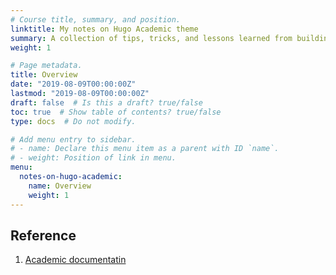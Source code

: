 ```yaml
---
# Course title, summary, and position.
linktitle: My notes on Hugo Academic theme
summary: A collection of tips, tricks, and lessons learned from building Jing's website.
weight: 1

# Page metadata.
title: Overview
date: "2019-08-09T00:00:00Z"
lastmod: "2019-08-09T00:00:00Z"
draft: false  # Is this a draft? true/false
toc: true  # Show table of contents? true/false
type: docs  # Do not modify.

# Add menu entry to sidebar.
# - name: Declare this menu item as a parent with ID `name`.
# - weight: Position of link in menu.
menu:
  notes-on-hugo-academic:
    name: Overview
    weight: 1
---
```


## Reference
1. [Academic documentatin](https://sourcethemes.com/academic/docs/)